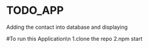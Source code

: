 # TODO_APP
Adding the contact into database and displaying 

#To run this Application\n
1.clone the repo
2.npm start
